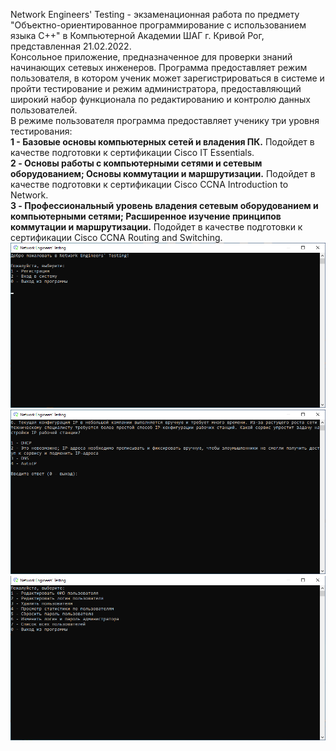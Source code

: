 Network Engineers' Testing - экзаменационная работа по предмету "Объектно-ориентированное программирование с использованием языка C++" в Компьютерной Академии ШАГ г. Кривой Рог, представленная 21.02.2022.<br>
Консольное приложение, предназначенное для проверки знаний начинающих сетевых инженеров. Программа предоставляет режим пользователя, в котором ученик может зарегистрироваться в системе и пройти тестирование и режим администратора, предоставляющий широкий набор функционала по редактированию и контролю данных пользователей.<br>
В режиме пользователя программа предоставляет ученику три уровня тестирования:<br>
  <b>1 - Базовые основы компьютерных сетей и владения ПК.</b> Подойдет в качестве подготовки к сертификации Cisco IT Essentials.<br>
  <b>2 - Основы работы с компьютерными сетями и сетевым оборудованием; Основы коммутации и маршрутизации.</b> Подойдет в качестве подготовки к сертификации Cisco CCNA Introduction to Network.<br>
  <b>3 - Профессиональный уровень владения сетевым оборудованием и компьютерными сетями; Расширенное изучение принципов коммутации и маршрутизации.</b> Подойдет в качестве подготовки к сертификации Cisco CCNA Routing and Switching.<br>
<img src = "Screenshots/Screenshot_1.png"/><br>
<img src = "Screenshots/Screenshot_2.png"/><br>
<img src = "Screenshots/Screenshot_3.png"/>
